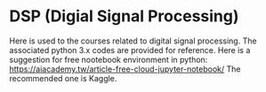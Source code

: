 # DSP (Digial Signal Processing)
Here is used to the courses related to digital signal processing. The associated python 3.x codes are provided for reference.
Here is a suggestion for free nootebook environment in python:
  https://aiacademy.tw/article-free-cloud-jupyter-notebook/
The recommended one is Kaggle.
